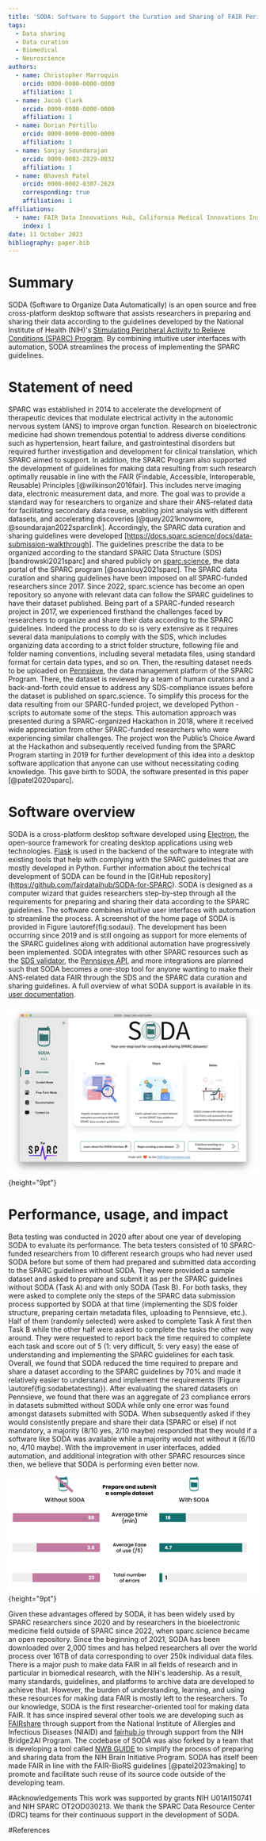 ```yaml
---
title: 'SODA: Software to Support the Curation and Sharing of FAIR Peripheral Nervous System Datasets'
tags:
  - Data sharing
  - Data curation
  - Biomedical
  - Neuroscience
authors:
  - name: Christopher Marroquin
    orcid: 0000-0000-0000-0000
    affiliation: 1
  - name: Jacob Clark
    orcid: 0000-0000-0000-0000
    affiliation: 1
  - name: Dorian Portillo
    orcid: 0000-0000-0000-0000
    affiliation: 1
  - name: Sanjay Soundarajan
    orcid: 0000-0003-2829-8032
    affiliation: 1
  - name: Bhavesh Patel
    orcid: 0000-0002-0307-262X
    corresponding: true
    affiliation: 1
affiliations:
  - name: FAIR Data Innovations Hub, California Medical Innovations Institute, San Diego, CA, USA
    index: 1
date: 11 October 2023
bibliography: paper.bib
---
```


# Summary

SODA (Software to Organize Data Automatically) is an open source and free cross-platform desktop software that assists researchers in preparing and sharing their data according to the guidelines developed by the National Institute of Health (NIH)'s [Stimulating Peripheral Activity to Relieve Conditions (SPARC) Program](https://commonfund.nih.gov/sparc). By combining intuitive user interfaces with automation, SODA streamlines the process of implementing the SPARC guidelines.

# Statement of need

SPARC was established in 2014 to accelerate the development of therapeutic devices that modulate electrical activity in the autonomic nervous system (ANS) to improve organ function. Research on bioelectronic medicine had shown tremendous potential to address diverse conditions such as hypertension, heart failure, and gastrointestinal disorders but required further investigation and development for clinical translation, which SPARC aimed to support. In addition, the SPARC Program also supported the development of guidelines for making data resulting from such research optimally reusable in line with the FAIR (Findable, Accessible, Interoperable, Reusable) Principles [@wilkinson2016fair]. This includes nerve imaging data, electronic measurement data, and more. The goal was to provide a standard way for researchers to organize and share their ANS-related data for facilitating secondary data reuse, enabling joint analysis with different datasets, and accelerating discoveries [@quey2021knowmore, @soundarajan2022sparclink]. Accordingly, the SPARC data curation and sharing guidelines were developed [https://docs.sparc.science/docs/data-submission-walkthrough]. The guidelines prescribe the data to be organized according to the standard SPARC Data Structure (SDS) [bandrowski2021sparc] and shared publicly on [sparc.science](https://sparc.science/), the data portal of the SPARC program [@osanlouy2021sparc]. The SPARC data curation and sharing guidelines have been imposed on all SPARC-funded researchers since 2017. Since 2022, sparc.science has become an open repository so anyone with relevant data can follow the SPARC guidelines to have their dataset published.
Being part of a SPARC-funded research project in 2017, we experienced firsthand the challenges faced by researchers to organize and share their data according to the SPARC guidelines. Indeed the process to do so is very extensive as it requires several data manipulations to comply with the SDS, which includes organizing data according to a strict folder structure, following file and folder naming conventions, including several metadata files, using standard format for certain data types, and so on. Then, the resulting dataset needs to be uploaded on [Pennsieve](https://app.pennsieve.io/), the data management platform of the SPARC Program. There, the dataset is reviewed by a team of human curators and a back-and-forth could ensue to address any SDS-compliance issues before the dataset is published on sparc.science. To simplify this process for the data resulting from our SPARC-funded project, we developed Python -scripts to automate some of the steps. This automation approach was presented during a SPARC-organized Hackathon in 2018, where it received wide appreciation from other SPARC-funded researchers who were experiencing similar challenges. The project won the Public’s Choice Award at the Hackathon and subsequently received funding from the SPARC Program starting in 2019 for further development of this idea into a desktop software application that anyone can use without necessitating coding knowledge. This gave birth to SODA, the software presented in this paper [@patel2020sparc].

# Software overview

SODA is a cross-platform desktop software developed using [Electron](https://www.electronjs.org/), the open-source framework for creating desktop applications using web technologies. [Flask](https://flask.palletsprojects.com/en/3.0.x/) is used in the backend of the software to integrate with existing tools that help with complying with the SPARC guidelines that are mostly developed in Python. Further information about the technical development of SODA can be found in the [GitHub repository] (https://github.com/fairdataihub/SODA-for-SPARC).
SODA is designed as a computer wizard that guides researchers step-by-step through all the requirements for preparing and sharing their data according to the SPARC guidelines. The software combines intuitive user interfaces with automation to streamline the process. A screenshot of the home page of SODA is provided in Figure \autoref{fig:sodaui}. The development has been occurring since 2019 and is still ongoing as support for more elements of the SPARC guidelines along with additional automation have progressively been implemented. SODA integrates with other SPARC resources such as the [SDS validator](https://github.com/SciCrunch/sparc-curation), the [Pennsieve API](https://docs.pennsieve.io/), and more integrations are planned such that SODA becomes a one-stop tool for anyone wanting to make their ANS-related data FAIR through the SDS and the SPARC data curation and sharing guidelines. A full overview of what SODA support is available in its [user documentation](https://docs.sodaforsparc.io/).

![Screenshot of the user interface of the home page of SODA.\label{fig:sodaui}](soda-ui.png){height="9pt"}

# Performance, usage, and impact

Beta testing was conducted in 2020 after about one year of developing SODA to evaluate its performance. The beta testers consisted of 10 SPARC-funded researchers from 10 different research groups who had never used SODA before but some of them had prepared and submitted data according to the SPARC guidelines without SODA. They were provided a sample dataset and asked to prepare and submit it as per the SPARC guidelines without SODA (Task A) and with only SODA (Task B). For both tasks, they were asked to complete only the steps of the SPARC data submission process supported by SODA at that time (implementing the SDS folder structure, preparing certain metadata files, uploading to Pennsieve, etc.). Half of them (randomly selected) were asked to complete Task A first then Task B while the other half were asked to complete the tasks the other way around. They were requested to report back the time required to complete each task and score out of 5 (1: very difficult, 5: very easy) the ease of understanding and implementing the SPARC guidelines for each task. Overall, we found that SODA reduced the time required to prepare and share a dataset according to the SPARC guidelines by 70% and made it relatively easier to understand and implement the requirements (Figure \autoref{fig:sodabetatesting}). After evaluating the shared datasets on Pennsieve, we found that there was an aggregate of 23 compliance errors in datasets submitted without SODA while only one error was found amongst datasets submitted with SODA. When subsequently asked if they would consistently prepare and share their data (SPARC or else) if not mandatory, a majority (8/10 yes, 2/10 maybe) responded that they would if a software like SODA was available while a majority would not without it (6/10 no, 4/10 maybe). With the improvement in user interfaces, added automation, and additional integration with other SPARC resources since then, we believe that SODA is performing even better now.

![Results from testing of SODA by 10 beta testers during 2020.\label{fig:sodabetatesting}](soda-beta-testing.png){height="9pt"}

Given these advantages offered by SODA, it has been widely used by SPARC researchers since 2020 and by researchers in the bioelectronic medicine field outside of SPARC since 2022, when sparc.science became an open repository. Since the beginning of 2021, SODA has been downloaded over 2,000 times and has helped researchers all over the world process over 16TB of data corresponding to over 250k individual data files.
There is a major push to make data FAIR in all fields of research and in particular in biomedical research, with the NIH's leadership. As a result, many standards, guidelines, and platforms to archive data are developed to achieve that. However, the burden of understanding, learning, and using these resources for making data FAIR is mostly left to the researchers. To our knowledge, SODA is the first researcher-oriented tool for making data FAIR. It has since inspired several other tools we are developing such as [FAIRshare](https://github.com/fairdataihub/FAIRshare) through support from the National Institute of Allergies and Infectious Diseases (NIAID) and [fairhub.io](https://github.com/AI-READI/fairhub.io) through support from the NIH Bridge2AI Program. The codebase of SODA was also forked by a team that is developing a tool called [NWB GUIDE](https://github.com/NeurodataWithoutBorders/nwb-guide) to simplify the process of preparing and sharing data from the NIH Brain Initiative Program. SODA has itself been made FAIR in line with the FAIR-BioRS guidelines [@patel2023making] to promote and facilitate such reuse of its source code outside of the developing team.

#Acknowledgements
This work was supported by grants NIH U01AI150741 and NIH SPARC OT2OD030213. We thank the SPARC Data Resource Center (DRC) teams for their continuous support in the development of SODA.

#References
